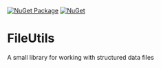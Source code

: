 [![NuGet Package](https://github.com/lpreiner/FileUtils/actions/workflows/main.yml/badge.svg)](https://github.com/lpreiner/FileUtils/actions/workflows/main.yml)
[![NuGet](https://img.shields.io/nuget/v/FileUtils.svg?style=flat&label=nuget&logo=nuget)](https://www.nuget.org/packages/FileUtils/)

# FileUtils
A small library for working with structured data files
